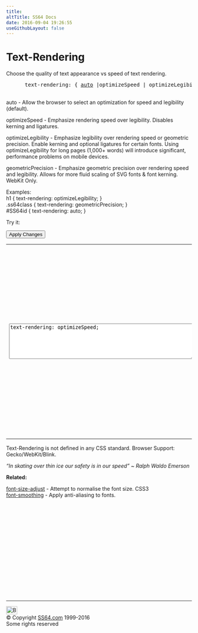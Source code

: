 ```yaml
---
title:
altTitle: SS64 Docs
date: 2016-09-04 19:26:55
useGithubLayout: false
---
```

<!-- #BeginLibraryItem "/Library/head_css.lbi" --><!-- #EndLibraryItem --><h1>Text-Rendering</h1>
<p>Choose the quality of text appearance vs speed of text rendering.</p>
<pre>      text-rendering: { <u>auto</u> |optimizeSpeed | optimizeLegibility | geometricPrecision ;}
</pre>
<p><br>
<span class="code">auto</span>  - Allow the browser to select an optimization for speed and legibility (default).</p>
<p> <span class="code">optimizeSpeed</span> - Emphasize rendering speed over legibility. Disables kerning and ligatures.     </p>
<p><span class="code">optimizeLegibility</span> - Emphasize legibility over rendering speed or geometric precision. Enable kerning and optional ligatures for certain fonts. Using <span class="code">optimizeLegibility</span> for long pages (1,000+ words) will introduce significant, performance problems on mobile devices.</p>
<p><span class="code">geometricPrecision</span> - Emphasize geometric precision over rendering speed and legibility. Allows for more fluid scaling of SVG fonts &amp; font kerning. WebKit Only.<br>
</p>
<p>Examples:<br>
  <span class="code">h1 { text-rendering: optimizeLegibility;  }<br>
.ss64class { text-rendering: geometricPrecision; }</span><br>
    <span class="code">#SS64id { text-rendering: auto;  }</span>    <br>
</p>
<p>Try it:</p><input type="button" onclick="ApplyStyle()" value="Apply Changes">
<table>
  <tbody><tr>
    <td><textarea name="tryit" id="trycode" cols="60" rows="6" onfocus="this.style.background='#fff';" onblur="this.style.background='#eee';" tabindex="1">text-rendering: optimizeSpeed;
</textarea></td>
    <td><div id="tryresult">A stationary object remains stationary if the sum of the forces acting upon it - resultant force - is zero. A moving object with a zero resultant force keeps moving at the same speed and in the same direction.</div></td>
  </tr>
</tbody></table>
<p>Text-Rendering is not defined in any CSS standard. Browser Support: Gecko/WebKit/Blink.</p>
<p class="quote"><i>“In skating over thin ice our safety is in our speed” ~ Ralph Waldo Emerson</i></p><p><b>Related:</b></p>
<p><span class="Limited"><a href="font-size-adjust.html">font-size-adjust</a> - Attempt to normalise the font size. CSS3</span><br>
<a href="font-smoothing.html">font-smoothing</a> - <span class="Limited">Apply anti-aliasing to fonts.</span></p><!-- #BeginLibraryItem "/Library/foot_css.lbi" --><p>
<!-- CSS -->
<ins class="adsbygoogle" style="display:inline-block;width:300px;height:250px" data-ad-client="ca-pub-6140977852749469" data-ad-slot="2739097502"></ins>
<script>
(adsbygoogle = window.adsbygoogle || []).push({});
</script></p>
<hr>
<div id="bl" class="footer"><a href="text-rendering.html#"><img src="../images/top.png" width="30" height="22" alt="Back to the Top"></a></div>
<div id="br" class="footer, tagline">© Copyright <a href="../index.html">SS64.com</a> 1999-2016<br>
Some rights reserved</div><!-- #EndLibraryItem -->

